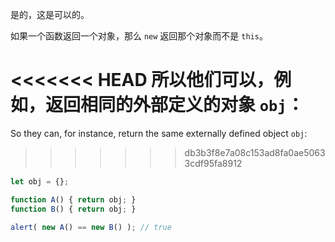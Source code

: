 是的，这是可以的。

如果一个函数返回一个对象，那么 `new` 返回那个对象而不是 `this`。

<<<<<<< HEAD
所以他们可以，例如，返回相同的外部定义的对象 `obj`：
=======
So they can, for instance, return the same externally defined object `obj`:
>>>>>>> db3b3f8e7a08c153ad8fa0ae50633cdf95fa8912

```js run no-beautify
let obj = {};

function A() { return obj; }
function B() { return obj; }

alert( new A() == new B() ); // true
```
